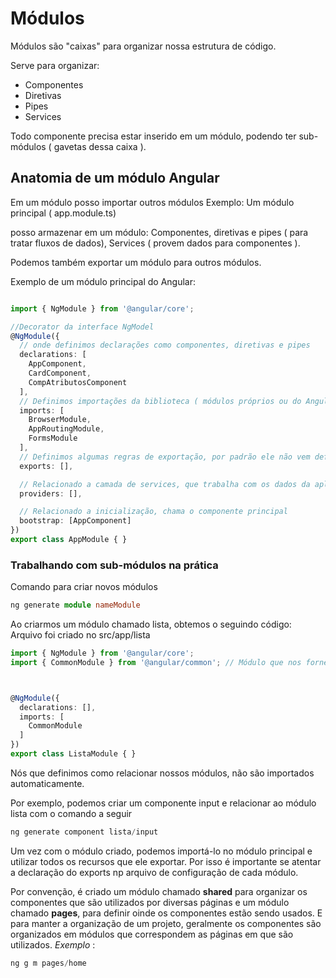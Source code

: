 # Módulos

Módulos são "caixas" para organizar nossa estrutura de código.

Serve para organizar:
 - Componentes
 - Diretivas
 - Pipes
 - Services

Todo componente precisa estar inserido em um módulo, podendo ter sub-módulos ( gavetas dessa caixa ).

## Anatomia de um módulo Angular

Em um módulo posso importar outros módulos
Exemplo: Um módulo principal ( app.module.ts)

posso armazenar em um módulo: Componentes, diretivas e pipes ( para tratar fluxos de dados), Services ( provem dados para componentes ).

Podemos também exportar um módulo para outros módulos.

Exemplo de um módulo principal do Angular:
~~~ typescript 

import { NgModule } from '@angular/core';

//Decorator da interface NgModel
@NgModule({
  // onde definimos declarações como componentes, diretivas e pipes
  declarations: [
    AppComponent,
    CardComponent,
    CompAtributosComponent
  ],
  // Definimos importações da biblioteca ( módulos próprios ou do Angular)
  imports: [
    BrowserModule,
    AppRoutingModule,
    FormsModule
  ],
  // Definimos algumas regras de exportação, por padrão ele não vem definido no módulo principal
  exports: [],

  // Relacionado a camada de services, que trabalha com os dados da aplicação.
  providers: [], 

  // Relacionado a inicialização, chama o componente principal
  bootstrap: [AppComponent] 
})
export class AppModule { }
~~~

### Trabalhando com sub-módulos na prática

Comando para criar novos módulos
~~~ typescript
ng generate module nameModule
~~~

Ao criarmos um módulo chamado lista, obtemos o seguindo código:
Arquivo foi criado no src/app/lista
~~~ typescript
import { NgModule } from '@angular/core';
import { CommonModule } from '@angular/common'; // Módulo que nos fornece os principais comandos do Ng ( NgIf, NgFor..)



@NgModule({
  declarations: [],
  imports: [
    CommonModule
  ]
})
export class ListaModule { }
~~~

Nós que definimos como relacionar nossos módulos, não são importados automaticamente.


Por exemplo, podemos criar um componente input e relacionar ao módulo lista com o comando a seguir

~~~ typescript
ng generate component lista/input
~~~

Um vez com o módulo criado, podemos importá-lo no módulo principal e utilizar todos os recursos que ele exportar.
Por isso é importante se atentar a declaração do exports np arquivo de configuração de cada módulo.

Por convenção, é criado um módulo chamado **shared** para organizar os componentes que são utilizados por diversas páginas e um módulo chamado **pages**, para definir oinde os componentes estão sendo usados.
E para manter a organização de um projeto, geralmente os componentes são organizados em módulos que correspondem as páginas em que são utilizados.
*Exemplo* : 
~~~ typescript
ng g m pages/home
~~~
